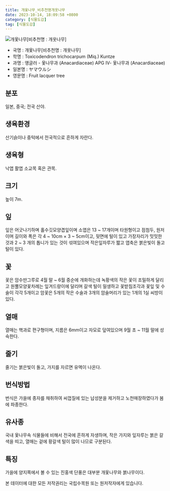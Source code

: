 ```yaml
---
title: 개옻나무_비추천명개옷나무
date: 2023-10-14, 18:09:58 +0800
category: [식물도감]
tag: [식물도감]
---
```




![개옻나무[비추천명 : 개옷나무]](http://www.nature.go.kr/fileUpload/plants/basic/Anacardiaceae/Rhus/17066/1_th2.JPG)
- 국명 : 개옻나무[비추천명 : 개옷나무]
- 학명 : Toxicodendron trichocarpum (Miq.) Kuntze
- 과명 : 앵글러 - 옻나무과 (Anacardiaceae) APG Ⅳ- 옻나무과 (Anacardiaceae)
- 일본명 : ヤマウルシ
- 영문명 : Fruit lacquer tree


## 분포
일본, 중국; 전국 산야.
## 생육환경
산기슭이나 중턱에서 전국적으로 흔하게 자란다.
## 생육형
낙엽 활엽 소교목 혹은 관목. 
## 크기
높이 7m.
## 잎
잎은 어긋나기하며 홀수깃모양겹잎이며 소엽은 13 ~ 17개이며 타원형이고 점첨두, 원저이며 길이와 폭은 각 4 ~ 10cm × 3 ~ 5cm이고, 뒷면에 털이 있고 가장자리가 밋밋한 것과 2 ~ 3 개의 톱니가 있는 것이 섞여있으며 작은잎자루가 짧고 엽축은 붉은빛이 돌고 털이 있다. 
## 꽃
꽃은 암수딴그루로 4월 말 ~ 6월 중순에 개화하는데 녹황색의 작은 꽃이 조밀하게 달리고 원뿔모양꽃차례는 잎겨드랑이에 달리며 갈색 털이 밀생하고 꽃받침조각과 꽃잎 및 수술이 각각 5개이고 암꽃은 5개의 작은 수술과 3개의 암술머리가 있는 1개의 1실 씨방이 있다.
## 열매
열매는 핵과로 편구형이며, 지름은 6mm이고 자모로 덮여있으며 9월 초 ~ 11월 말에 성숙한다.
## 줄기
줄기는 붉은빛이 돌고, 가지를 자르면 유액이 나온다.
## 번식방법
번식은 가을에 종자를 채취하여 씨껍질에 있는 납성분을 제거하고 노천매장하였다가 봄에 파종한다.
## 유사종
국내 옻나무속 식물들에 비해서 전국에 흔하게 자생하며, 작은 가지와 잎자루는 붉은 갈색을 띠고, 열매는 겉에 황갈색 털이 많이 나므로 구분된다. 
## 특징
가을에 양지쪽에서 볼 수 있는 진홍색 단풍은 대부분 개옻나무와 붉나무이다.






본 데이터에 대한 모든 저작권리는 국립수목원 또는 원저작자에게 있습니다.

